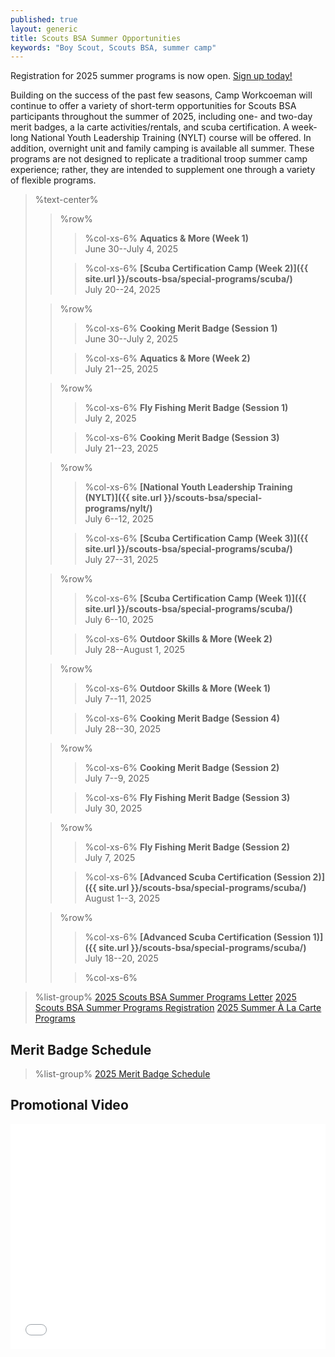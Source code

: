 ```yaml
---
published: true
layout: generic
title: Scouts BSA Summer Opportunities
keywords: "Boy Scout, Scouts BSA, summer camp"
---
```


<div class="alert alert-info">
Registration for 2025 summer programs is now open.
<a href="{{ site.url }}/scouts-bsa/register/">
Sign up today!</a>
</div>

Building on the success of the past few seasons, Camp Workcoeman will continue to offer a variety of short-term opportunities for Scouts BSA participants throughout the summer of 2025, including one- and two-day merit badges, a la carte activities/rentals, and scuba certification. A week-long National Youth Leadership Training (NYLT) course will be offered. In addition, overnight unit and family camping is available all summer. These programs are not designed to replicate a traditional troop summer camp experience; rather, they are intended to supplement one through a variety of flexible programs.

> %text-center%
>> %row%
>>> %col-xs-6%
>>> **Aquatics & More (Week 1)**<br/>
>>> June 30--July 4, 2025<br/>
>>
>>> %col-xs-6%
>>> **[Scuba Certification Camp (Week 2)]({{ site.url }}/scouts-bsa/special-programs/scuba/)**<br/>
>>> July 20--24, 2025<br/>
>
>> %row%
>>> %col-xs-6%
>>> **Cooking Merit Badge (Session 1)**<br/>
>>> June 30--July 2, 2025<br/>
>>
>>> %col-xs-6%
>>> **Aquatics & More (Week 2)**<br/>
>>> July 21--25, 2025<br/>
>
>> %row%
>>> %col-xs-6%
>>> **Fly Fishing Merit Badge (Session 1)**<br/>
>>> July 2, 2025<br/>
>>
>>> %col-xs-6%
>>> **Cooking Merit Badge (Session 3)**<br/>
>>> July 21--23, 2025<br/>
>
>> %row%
>>> %col-xs-6%
>>> **[National Youth Leadership Training (NYLT)]({{ site.url }}/scouts-bsa/special-programs/nylt/)**<br/>
>>> July 6--12, 2025<br/>
>>
>>> %col-xs-6%
>>> **[Scuba Certification Camp (Week 3)]({{ site.url }}/scouts-bsa/special-programs/scuba/)**<br/>
>>> July 27--31, 2025<br/>
>
>> %row%
>>> %col-xs-6%
>>> **[Scuba Certification Camp (Week 1)]({{ site.url }}/scouts-bsa/special-programs/scuba/)**<br/>
>>> July 6--10, 2025<br/>
>>
>>> %col-xs-6%
>>> **Outdoor Skills & More (Week 2)**<br/>
>>> July 28--August 1, 2025<br/>
>
>> %row%
>>> %col-xs-6%
>>> **Outdoor Skills & More (Week 1)**<br/>
>>> July 7--11, 2025<br/>
>>
>>> %col-xs-6%
>>> **Cooking Merit Badge (Session 4)**<br/>
>>> July 28--30, 2025<br/>
>
>> %row%
>>> %col-xs-6%
>>> **Cooking Merit Badge (Session 2)**<br/>
>>> July 7--9, 2025<br/>
>>
>>> %col-xs-6%
>>> **Fly Fishing Merit Badge (Session 3)**<br/>
>>> July 30, 2025<br/>
>
>> %row%
>>> %col-xs-6%
>>> **Fly Fishing Merit Badge (Session 2)**<br/>
>>> July 7, 2025<br/>
>>
>>> %col-xs-6%
>>> **[Advanced Scuba Certification (Session 2)]({{ site.url }}/scouts-bsa/special-programs/scuba/)**<br/>
>>> August 1--3, 2025<br/>
>
>> %row%
>>> %col-xs-6%
>>> **[Advanced Scuba Certification (Session 1)]({{ site.url }}/scouts-bsa/special-programs/scuba/)**<br/>
>>> July 18--20, 2025<br/>
>>
>>> %col-xs-6%
>>>
>>>

> %list-group%
> <a href="https://www.ctscouting.org/_files/ugd/9f5458_dd977ce9de16480b8f8d649f55d33f2a.pdf" class="list-group-item">2025 Scouts BSA Summer Programs Letter</a>
> <a href="{{ site.url }}/scouts-bsa/register/" class="list-group-item">2025 Scouts BSA Summer Programs Registration</a>
> <a href="{{ site.url }}/summer-camp/a-la-carte-programs/" class="list-group-item">2025 Summer À La Carte Programs</a>

## Merit Badge Schedule
> %list-group%
> <a href="https://scoutingevent.com/Download/066151276/OR/CW_Merit_Badge_ScheduleSummer_2025_1_002.pdf" class="list-group-item">2025 Merit Badge Schedule</a>

## Promotional Video

<iframe style="max-width: 640px; width: 100%; height: 360px; border: none;" src="//www.youtube-nocookie.com/embed/uXSOw9eqJAc?rel=0" allowfullscreen></iframe>

